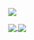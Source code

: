 ![]("https://komarev.com/ghpvc/?username=koltn-musgrove")

<a href="https://github.com/kolton-musgrove">
  <img align="center" src="https://github-readme-stats.vercel.app/api/top-langs/?username=kolton-musgrove&layout=compact" />
  <img align="center" src="https://github-readme-stats.vercel.app/api?username=kolton-musgrove" />
</a>
